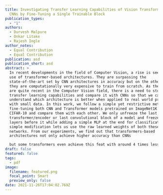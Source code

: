 ```yaml
---
title: Investigating Transfer Learning Capabilities of Vision Transformers and
  CNNs by Fine-Tuning a Single Trainable Block
publication_types:
  - "1"
authors:
  - Durvesh Malpure
  - Onkar Litake
  - Rajesh Ingle
author_notes:
  - Equal Contribution
  - Equal Contribution
publication: asd
publication_short: asd
abstract: >
  In recent developments in the field of Computer Vision, a rise is seen in the
  use of transformer-based architectures. They are surpassing the
  state-of-the-art set by CNN architectures in accuracy but on the other hand,
  they are computationally very expensive to train from scratch. As these models
  are quite recent in the Computer Vision field, there is a need to study it’s
  transfer learning capabilities and compare it with CNNs so that we can
  understand which architecture is better when applied to real world problems
  with small data. In this work, we follow a simple yet restrictive method for
  fine-tuning both CNN and Transformer models pretrained on ImageNet1K on
  CIFAR-10 and compare them with each other. We only unfreeze the last
  transformer/encoder or last convolutional block of a model and freeze all the
  layers before it while adding a simple MLP at the end for classification. This
  simple modification lets us use the raw learned weights of both these neural
  networks. From our experiments, we find out that transformers-based
  architectures not only achieve higher accuracy than CNNs

  but some transformers even achieve this feat with around 4 times lesser number of parameters.
draft: false
featured: false
tags:
  - pdf
image:
  filename: featured.png
  focal_point: Smart
  preview_only: false
date: 2021-11-26T17:04:02.769Z
---
```

